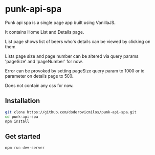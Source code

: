 # punk-api-spa

Punk api spa is a single page app built using VanillaJS.

It contains Home List and Details page.

List page shows list of beers who's details can be viewed by clicking on them.

Lists page size and page number can be altered via query params 'pageSize' and 'pageNumber' for now.

Error can be provoked by setting pageSize query param to 1000 or id parameter on details page to 500. 

Does not contain any css for now.

## Installation

```bash
git clone https://github.com/doderovicmilos/punk-api-spa.git
cd punk-api-spa
npm install
```

## Get started

```bash
npm run dev-server
```